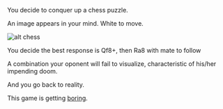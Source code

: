 You decide to conquer up a chess puzzle.

An image appears in your mind. White to move.

![alt chess](http://www.dailychesspuzzles.com/images/00102.jpg)

You decide the best response is Qf8+, then Ra8 with mate to follow

A combination your oponent will fail to visualize, characteristic of his/her impending doom. 

And you go back to reality.

This game is getting [boring](../bored/bored.md).